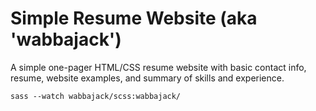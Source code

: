 # Simple Resume Website (aka 'wabbajack')

A simple one-pager HTML/CSS resume website with basic contact info, resume, website examples, and summary of skills and experience.

`sass --watch wabbajack/scss:wabbajack/`
